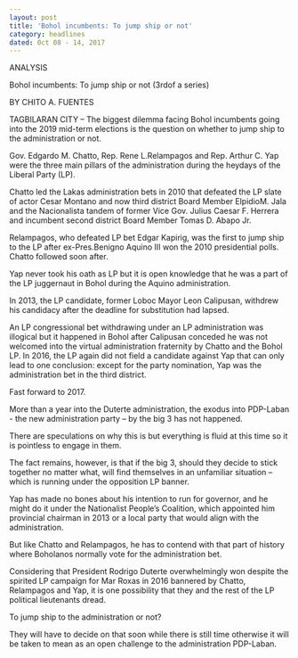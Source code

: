```yaml
---
layout: post
title: 'Bohol incumbents: To jump ship or not'
category: headlines
dated: 0ct 08 - 14, 2017
---
```


ANALYSIS

Bohol incumbents: To jump ship or not (3rdof a series)

BY CHITO A. FUENTES

TAGBILARAN CITY – The biggest dilemma facing Bohol incumbents going into the 2019 mid-term elections is the question on whether to jump ship to the administration or not.

Gov. Edgardo M. Chatto, Rep. Rene L.Relampagos and Rep. Arthur C.  Yap were the three main pillars of the administration during the heydays of the Liberal Party (LP).

Chatto led the Lakas administration bets in 2010 that defeated the LP slate of actor Cesar Montano and now third district Board Member ElpidioM. Jala and the Nacionalista tandem of former Vice Gov. Julius Caesar F. Herrera and incumbent second district Board Member Tomas D. Abapo Jr.

Relampagos, who defeated LP bet Edgar Kapirig, was the first to jump ship to the LP after ex-Pres.Benigno Aquino III won the 2010 presidential polls. Chatto followed soon after.

Yap never took his oath as LP but it is open knowledge that he was a part of the LP juggernaut in Bohol during the Aquino administration.

In 2013, the LP candidate, former Loboc Mayor Leon Calipusan, withdrew his candidacy after the deadline for substitution had lapsed.

An LP congressional bet withdrawing under an LP administration was illogical but it happened in Bohol after Calipusan conceded he was not welcomed into the virtual administration fraternity by Chatto and the Bohol LP.
In 2016, the LP again did not field a candidate against Yap that can only lead to one conclusion: except for the party nomination, Yap was the administration bet in the third district.

Fast forward to 2017.

More than a year into the Duterte administration, the exodus into PDP-Laban - the new administration party – by the big 3 has not happened.

There are speculations on why this is but everything is fluid at this time so it is pointless to engage in them.

The fact remains, however, is that if the big 3, should they decide to stick together no matter what, will find themselves in an unfamiliar situation – which is running under the opposition LP banner.

Yap has made no bones about his intention to run for governor, and he might do it under the Nationalist People’s Coalition, which appointed him provincial chairman in 2013 or a local party that would align with the administration.

But like Chatto and Relampagos, he has to contend with that part of history where Boholanos normally vote for the administration bet.

Considering that President Rodrigo Duterte overwhelmingly won despite the spirited LP campaign for Mar Roxas in 2016 bannered by Chatto, Relampagos and Yap, it is one possibility that they and the rest of the LP political lieutenants dread.

To jump ship to the administration or not? 

They will have to decide on that soon while there is still time otherwise it will be taken to mean as an open challenge to the administration PDP-Laban.

